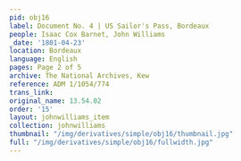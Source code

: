 ```yaml
---
pid: obj16
label: Document No. 4 | US Sailor's Pass, Bordeaux
people: Isaac Cox Barnet, John Williams
_date: '1801-04-23'
location: Bordeaux
language: English
pages: Page 2 of 5
archive: The National Archives, Kew
reference: ADM 1/1054/774
trans_link:
original_name: 13.54.02
order: '15'
layout: johnwilliams_item
collection: johnwilliams
thumbnail: "/img/derivatives/simple/obj16/thumbnail.jpg"
full: "/img/derivatives/simple/obj16/fullwidth.jpg"
---
```

